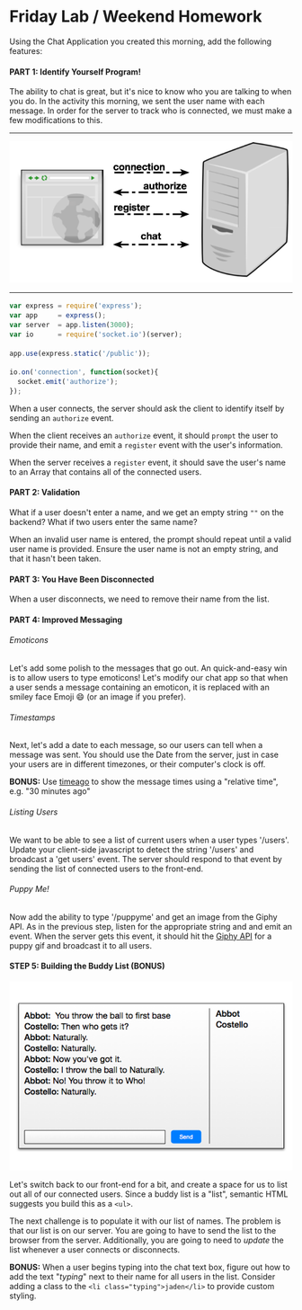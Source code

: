 # Friday Lab  /  Weekend Homework

Using the Chat Application you created this morning, add the following features:

#### PART 1: Identify Yourself Program!

The ability to chat is great, but it's nice to know who you are talking to when you do.  In the activity this morning, we sent the user name with each message.  In order for the server to track who is connected, we must make a few modifications to this.

---

![](socket-io-auth.png)

---

```js
var express = require('express');
var app     = express();
var server  = app.listen(3000);
var io      = require('socket.io')(server);

app.use(express.static('/public'));

io.on('connection', function(socket){
  socket.emit('authorize');
});
```

When a user connects, the server should ask the client to identify itself by sending an `authorize` event.

When the client receives an `authorize` event, it should `prompt` the user to provide their name, and emit a `register` event with the user's information.

When the server receives a `register` event, it should save the user's name to an Array that contains all of the connected users.

#### PART 2: Validation

What if a user doesn't enter a name, and we get an empty string `""` on the backend?  What if two users enter the same name?

When an invalid user name is entered, the prompt should repeat until a valid user name is provided.  Ensure the user name is not an empty string, and that it hasn't been taken.

#### PART 3: You Have Been Disconnected

When a user disconnects, we need to remove their name from the list.

#### PART 4: Improved Messaging

###### Emoticons

Let's add some polish to the messages that go out.  An quick-and-easy win is to allow users to type emoticons!  Let's modify our chat app so that when a user sends a message containing an emoticon, it is replaced with an smiley face Emoji :smile: (or an image if you prefer).

###### Timestamps

Next, let's add a date to each message, so our users can tell when a message was sent.  You should use the Date from the server, just in case your users are in different timezones, or their computer's clock is off.

**BONUS:** Use [timeago](http://timeago.yarp.com/) to show the message times using a "relative time", e.g. "30 minutes ago"

###### Listing Users

We want to be able to see a list of current users when a user types '/users'. Update your client-side javascript to detect the string '/users' and broadcast a 'get users' event. The server should respond to that event by sending the list of connected users to the front-end.

###### Puppy Me!

Now add the ability to type '/puppyme' and get an image from the Giphy API. As in the previous step, listen for the appropriate string and and emit an event. When the server gets this event, it should hit the [Giphy API](https://github.com/Giphy/GiphyAPI) for a puppy gif and broadcast it to all users.

#### STEP 5: Building the Buddy List (**BONUS**)

![](chat.png)

Let's switch back to our front-end for a bit, and create a space for us to list out all of our connected users.  Since a buddy list is a "list", semantic HTML suggests you build this as a `<ul>`.

The next challenge is to populate it with our list of names.  The problem is that our list is on our server.  You are going to have to send the list to the browser from the server.  Additionally, you are going to need to *update* the list whenever a user connects or disconnects.

**BONUS:** When a user begins typing into the chat text box, figure out how to add the text "*typing*" next to their name for all users in the list.  Consider adding a class to the `<li class="typing">jaden</li>` to provide custom styling.
